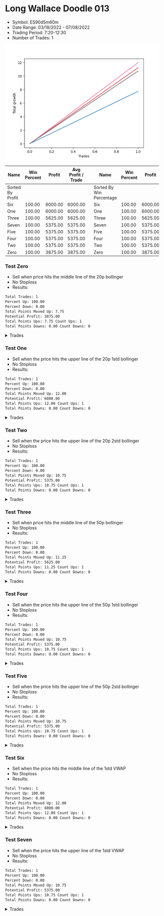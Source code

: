 # Long Wallace Doodle 013 
- Symbol: ES90d5m60m
- Date Range: 03/18/2022 - 07/08/2022
- Trading Period: 7:20-12:30
- Number of Trades: 1

![Plot](LongWallaceDoodle013ES90d5m60m.png)

| Name | Win Percent | Profit | Avg Profit / Trade |     | Name | Win Percent | Profit | Avg Profit / Trade |
| ---- | ----------- | ------ | ------------------ | --- | ---- | ----------- | ------ | ------------------ |
| Sorted By <br> Profit | | | | | Sorted By <br> Win Percentage ||||
| Six | 100.00 | 6000.00 | 6000.00 |     | Six | 100.00 | 6000.00 | 6000.00 |
| One | 100.00 | 6000.00 | 6000.00 |     | One | 100.00 | 6000.00 | 6000.00 |
| Three | 100.00 | 5625.00 | 5625.00 |     | Three | 100.00 | 5625.00 | 5625.00 |
| Seven | 100.00 | 5375.00 | 5375.00 |     | Seven | 100.00 | 5375.00 | 5375.00 |
| Five | 100.00 | 5375.00 | 5375.00 |     | Five | 100.00 | 5375.00 | 5375.00 |
| Four | 100.00 | 5375.00 | 5375.00 |     | Four | 100.00 | 5375.00 | 5375.00 |
| Two | 100.00 | 5375.00 | 5375.00 |     | Two | 100.00 | 5375.00 | 5375.00 |
| Zero | 100.00 | 3875.00 | 3875.00 |     | Zero | 100.00 | 3875.00 | 3875.00 |

### Test Zero
* Sell when price hits the middle line of the 20p bollinger
* No Stoploss
* Results:
```
Total Trades: 1
Percent Up: 100.00
Percent Down: 0.00
Total Points Moved Up: 7.75
Potential Profit: 3875.00
Total Points Ups: 7.75 Count Ups: 1
Total Points Downs: 0.00 Count Downs: 0
```

<details><summary>Trades</summary>

<code>In: 2022-04-20 11:45:00		Out: 2022-04-20 12:24:15		Total Position Time: 39:15		Total Move Up: 7.75		Total to Date: 7.75</code> <br />


</details>

### Test One
* Sell when the price hits the upper line of the 20p 1std bollinger
* No Stoploss
* Results:
```
Total Trades: 1
Percent Up: 100.00
Percent Down: 0.00
Total Points Moved Up: 12.00
Potential Profit: 6000.00
Total Points Ups: 12.00 Count Ups: 1
Total Points Downs: 0.00 Count Downs: 0
```

<details><summary>Trades</summary>

<code>In: 2022-04-20 11:45:00		Out: 2022-04-20 12:45:15		Total Position Time: 60:15		Total Move Up: 12.00		Total to Date: 12.00</code> <br />


</details>

### Test Two
* Sell when the price hits the upper line of the 20p 2std bollinger
* No Stoploss
* Results:
```
Total Trades: 1
Percent Up: 100.00
Percent Down: 0.00
Total Points Moved Up: 10.75
Potential Profit: 5375.00
Total Points Ups: 10.75 Count Ups: 1
Total Points Downs: 0.00 Count Downs: 0
```

<details><summary>Trades</summary>

<code>In: 2022-04-20 11:45:00		Out: 2022-04-20 12:45:55		Total Position Time: 60:55		Total Move Up: 10.75		Total to Date: 10.75</code> <br />


</details>

### Test Three
* Sell when price hits the middle line of the 50p bollinger
* No Stoploss
* Results:
```
Total Trades: 1
Percent Up: 100.00
Percent Down: 0.00
Total Points Moved Up: 11.25
Potential Profit: 5625.00
Total Points Ups: 11.25 Count Ups: 1
Total Points Downs: 0.00 Count Downs: 0
```

<details><summary>Trades</summary>

<code>In: 2022-04-20 11:45:00		Out: 2022-04-20 12:25:50		Total Position Time: 40:50		Total Move Up: 11.25		Total to Date: 11.25</code> <br />


</details>

### Test Four
* Sell when the price hits the upper line of the 50p 1std bollinger
* No Stoploss
* Results:
```
Total Trades: 1
Percent Up: 100.00
Percent Down: 0.00
Total Points Moved Up: 10.75
Potential Profit: 5375.00
Total Points Ups: 10.75 Count Ups: 1
Total Points Downs: 0.00 Count Downs: 0
```

<details><summary>Trades</summary>

<code>In: 2022-04-20 11:45:00		Out: 2022-04-20 12:45:55		Total Position Time: 60:55		Total Move Up: 10.75		Total to Date: 10.75</code> <br />


</details>

### Test Five
* Sell when the price hits the upper line of the 50p 2std bollinger
* No Stoploss
* Results:
```
Total Trades: 1
Percent Up: 100.00
Percent Down: 0.00
Total Points Moved Up: 10.75
Potential Profit: 5375.00
Total Points Ups: 10.75 Count Ups: 1
Total Points Downs: 0.00 Count Downs: 0
```

<details><summary>Trades</summary>

<code>In: 2022-04-20 11:45:00		Out: 2022-04-20 12:45:55		Total Position Time: 60:55		Total Move Up: 10.75		Total to Date: 10.75</code> <br />


</details>

### Test Six
* Sell when the price hits the middle line of the 1std VWAP
* No Stoploss
* Results:
```
Total Trades: 1
Percent Up: 100.00
Percent Down: 0.00
Total Points Moved Up: 12.00
Potential Profit: 6000.00
Total Points Ups: 12.00 Count Ups: 1
Total Points Downs: 0.00 Count Downs: 0
```

<details><summary>Trades</summary>

<code>In: 2022-04-20 11:45:00		Out: 2022-04-20 12:26:10		Total Position Time: 41:10		Total Move Up: 12.00		Total to Date: 12.00</code> <br />


</details>

### Test Seven
* Sell when the price hits the upper line of the 1std VWAP
* No Stoploss
* Results:
```
Total Trades: 1
Percent Up: 100.00
Percent Down: 0.00
Total Points Moved Up: 10.75
Potential Profit: 5375.00
Total Points Ups: 10.75 Count Ups: 1
Total Points Downs: 0.00 Count Downs: 0
```

<details><summary>Trades</summary>

<code>In: 2022-04-20 11:45:00		Out: 2022-04-20 12:45:55		Total Position Time: 60:55		Total Move Up: 10.75		Total to Date: 10.75</code> <br />


</details>